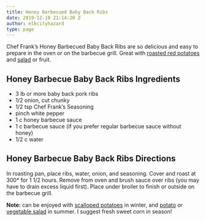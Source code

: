 ```yaml
---
title: Honey Barbecued Baby Back Ribs
date: 2019-12-10 21:14:20 Z
author: elkcityhazard
type: page
---
```


Chef Frank&#8217;s Honey Barbecued Baby Back Ribs are so delicious and easy to prepare in the oven or on the barbecue grill. Great with <a href="/wordpress/recipes-for-special-occasions-and-events/roasted-red-potatoes-recipe/" rel="noopener noreferrer" target="_blank">roasted red potatoes</a> and <a href="/wordpress/vegetables-and-salad-recipes/" rel="noopener noreferrer" target="_blank">salad</a> or fruit. 

## Honey Barbecue Baby Back Ribs Ingredients

  * 3 lb or more baby back pork ribs
  * 1/2 onion, cut chunky
  * 1/2 tsp Chef Frank&#8217;s Seasoning
  * pinch white pepper
  * 1 c honey barbecue sauce
  * 1 c barbecue sauce (if you prefer regular barbecue sauce without honey)
  * 1/2 c water

## Honey Barbecue Baby Back Ribs Directions

In roasting pan, place ribs, water, onion, and seasoning. Cover and roast at 300* for 1 1/2 hours. Remove from oven and brush sauce over ribs (you may have to drain excess liquid first). Place under broiler to finish or outside on the barbecue grill.

**Note:** can be enjoyed with <a href="/wordpress/chef-franks-seasoning-recipes/scalloped-potatoes-grandmas-comfort-food/" rel="noopener noreferrer" target="_blank">scalloped potatoes</a> in winter, and <a href="/wordpress/vegetables-and-salad-recipes/potato-salad-recipe/" rel="noopener noreferrer" target="_blank">potato</a> or <a href="/wordpress/vegetables-and-salad-recipes/" rel="noopener noreferrer" target="_blank">vegetable salad</a> in summer. I suggest fresh sweet corn in season!